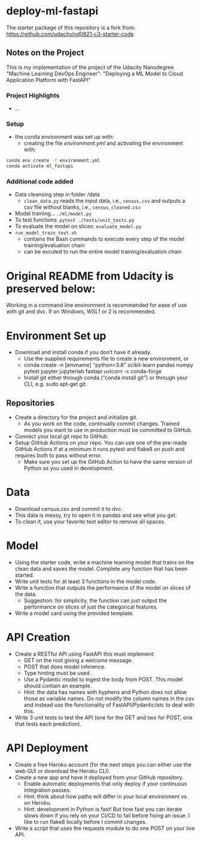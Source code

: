 # deploy-ml-fastapi
The starter package of this repository is a fork from: https://github.com/udacity/nd0821-c3-starter-code. 


## Notes on the Project
This is my implementation of the project of the Udacity Nanodegree "Machine Learning DevOps Engineer": "Deploying a ML Model to Cloud Application Platform with FastAPI"

### Project Highlights

- ...

### Setup
- the conda environment was set up with:
    - creating the file _environment.yml_ and activating the environment with:
```Bash		
conda env create -f environment.yml	
conda activate ml_fastapi
```

### Additional code added
- Data cleansing step in folder /data
    - ```clean_data.py``` reads the input data, i.e., ```census.csv``` and outputs a csv file without blanks, i.e., ```census_cleaned.csv```
- Model training...
    ```./ml/model.py```
- To test functions:
    ```pytest ./tests/unit_tests.py```
- To evaluate the model on slices:
    ```evaluate_model.py```
- ```run_model_train_test.sh```
    - contains the Bash commands to execute every step of the model training/evaluation chain
    - can be excuted to run the entire model training/evaluation chain
    


# Original README from Udacity is preserved below:

Working in a command line environment is recommended for ease of use with git and dvc. If on Windows, WSL1 or 2 is recommended.

# Environment Set up
* Download and install conda if you don’t have it already.
    * Use the supplied requirements file to create a new environment, or
    * conda create -n [envname] "python=3.8" scikit-learn pandas numpy pytest jupyter jupyterlab fastapi uvicorn -c conda-forge
    * Install git either through conda (“conda install git”) or through your CLI, e.g. sudo apt-get git.

## Repositories
* Create a directory for the project and initialize git.
    * As you work on the code, continually commit changes. Trained models you want to use in production must be committed to GitHub.
* Connect your local git repo to GitHub.
* Setup GitHub Actions on your repo. You can use one of the pre-made GitHub Actions if at a minimum it runs pytest and flake8 on push and requires both to pass without error.
    * Make sure you set up the GitHub Action to have the same version of Python as you used in development.

# Data
* Download census.csv and commit it to dvc.
* This data is messy, try to open it in pandas and see what you get.
* To clean it, use your favorite text editor to remove all spaces.

# Model
* Using the starter code, write a machine learning model that trains on the clean data and saves the model. Complete any function that has been started.
* Write unit tests for at least 3 functions in the model code.
* Write a function that outputs the performance of the model on slices of the data.
    * Suggestion: for simplicity, the function can just output the performance on slices of just the categorical features.
* Write a model card using the provided template.

# API Creation
*  Create a RESTful API using FastAPI this must implement:
    * GET on the root giving a welcome message.
    * POST that does model inference.
    * Type hinting must be used.
    * Use a Pydantic model to ingest the body from POST. This model should contain an example.
   	 * Hint: the data has names with hyphens and Python does not allow those as variable names. Do not modify the column names in the csv and instead use the functionality of FastAPI/Pydantic/etc to deal with this.
* Write 3 unit tests to test the API (one for the GET and two for POST, one that tests each prediction).

# API Deployment
* Create a free Heroku account (for the next steps you can either use the web GUI or download the Heroku CLI).
* Create a new app and have it deployed from your GitHub repository.
    * Enable automatic deployments that only deploy if your continuous integration passes.
    * Hint: think about how paths will differ in your local environment vs. on Heroku.
    * Hint: development in Python is fast! But how fast you can iterate slows down if you rely on your CI/CD to fail before fixing an issue. I like to run flake8 locally before I commit changes.
* Write a script that uses the requests module to do one POST on your live API.
